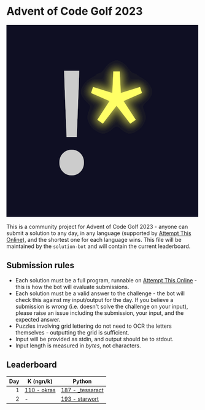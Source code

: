 # Advent of Code Golf 2023

![Advent of Code Golf icon](./advent-of-code-golf.png)

This is a community project for Advent of Code Golf 2023 - anyone can submit a
solution to any day, in any language (supported by [Attempt This
Online](https://ato.pxeger.com)), and the shortest one for each language wins.
This file will be maintained by the `solution-bot` and will contain the current
leaderboard.

## Submission rules

- Each solution must be a full program, runnable on [Attempt This
  Online](https://ato.pxeger.com) -  this is how the bot will evaluate submissions.
- Each solution must be a valid answer to the challenge - the bot will check this
  against my input/output for the day. If you believe a submission is *wrong*
  (i.e. doesn't solve the challenge on your input), please raise an issue
  including the submission, your input, and the expected answer.
- Puzzles involving grid lettering do not need to OCR the letters themselves -
  outputting the grid is sufficient.
- Input will be provided as stdin, and output should be to stdout.
- Input length is measured in *bytes*, not characters.

## Leaderboard

Day | K (ngn/k) | Python
--: | --- | ---
1 | [110 - okras](./solutions/1/K%20%28ngn/k%29) | [187 - _tessaract](./solutions/1/Python)
2 | - | [193 - starwort](./solutions/2/Python)
